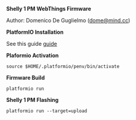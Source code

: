 **Shelly 1 PM WebThings Firmware**

Author: Domenico De Guglielmo (dome@mind.cc)

**PlatformIO Installation**

See this guide [guide](https://docs.platformio.org/en/latest//core/installation.html)

**Plaformio Activation**

```
source $HOME/.platformio/penv/bin/activate
```

**Firmware Build**

```
platformio run
```

**Shelly 1 PM Flashing**

```
platformio run --target=upload
```
